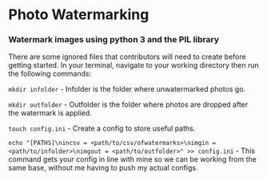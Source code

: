 # Photo Watermarking
### Watermark images using python 3 and the PIL library

There are some ignored files that contributors will need to create before getting started. In your terminal, navigate to your working directory then run the following commands:
    
`mkdir infolder` - Infolder is the folder where unwatermarked photos go.

`mkdir outfolder` - Outfolder is the folder where photos are dropped after the watermark is applied.

`touch config.ini` - Create a config to store useful paths.

`echo "[PATHS]\nincsv = <path/to/csv/ofwatermarks>\nimgin = <path/to/infolder>\nimgout = <path/to/outfolder>" >> config.ini` - This command gets your config in line with mine so we can be working from the same base, without me having to push my actual configs.

